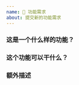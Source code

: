 ```yaml
---
name: 🍰 功能需求
about: 提交新的功能需求
---
```


<!--
请确保 [文档](https://docs.nexmoe.com) 和 [issue](https://github.com/nexmoe/hexo-theme-nexmoe/issues) 中没有相关内容，并按照模版提供信息
否则 issue 将被立即关闭
-->

### 这是一个什么样的功能？

### 这个功能可以干什么？

### 额外描述
